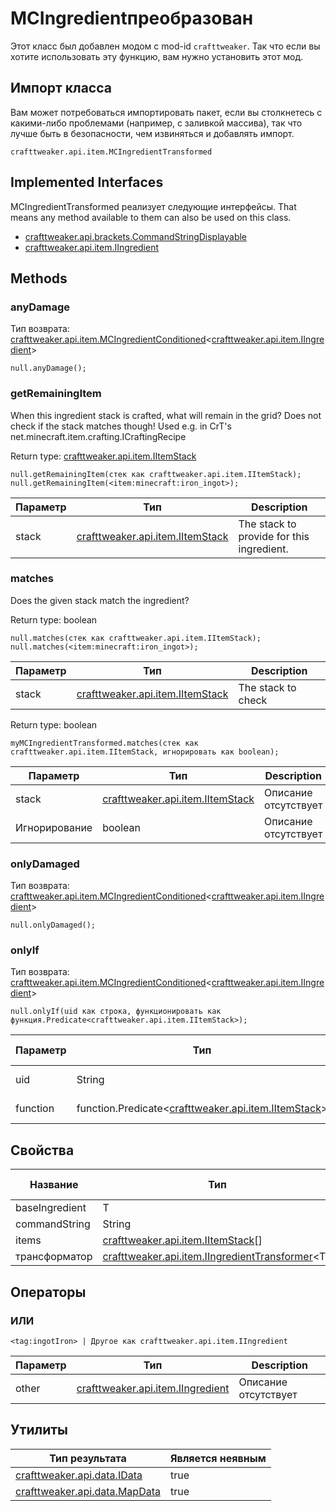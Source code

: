 # MCIngredientпреобразован

Этот класс был добавлен модом с mod-id `crafttweaker`. Так что если вы хотите использовать эту функцию, вам нужно установить этот мод.

## Импорт класса
Вам может потребоваться импортировать пакет, если вы столкнетесь с какими-либо проблемами (например, с заливкой массива), так что лучше быть в безопасности, чем извиняться и добавлять импорт.
```zenscript
crafttweaker.api.item.MCIngredientTransformed
```

## Implemented Interfaces
MCIngredientTransformed реализует следующие интерфейсы. That means any method available to them can also be used on this class.
- [crafttweaker.api.brackets.CommandStringDisplayable](/vanilla/api/brackets/CommandStringDisplayable)
- [crafttweaker.api.item.IIngredient](/vanilla/api/items/IIngredient)

## Methods
### anyDamage

Тип возврата: [crafttweaker.api.item.MCIngredientConditioned](/vanilla/api/items/MCIngredientConditioned)&lt;[crafttweaker.api.item.IIngredient](/vanilla/api/items/IIngredient)&gt;

```zenscript
null.anyDamage();
```

### getRemainingItem

When this ingredient stack is crafted, what will remain in the grid? Does not check if the stack matches though! Used e.g. in CrT's net.minecraft.item.crafting.ICraftingRecipe

Return type: [crafttweaker.api.item.IItemStack](/vanilla/api/items/IItemStack)

```zenscript
null.getRemainingItem(стек как crafttweaker.api.item.IItemStack);
null.getRemainingItem(<item:minecraft:iron_ingot>);
```

| Параметр | Тип                                                               | Description                               |
| -------- | ----------------------------------------------------------------- | ----------------------------------------- |
| stack    | [crafttweaker.api.item.IItemStack](/vanilla/api/items/IItemStack) | The stack to provide for this ingredient. |


### matches

Does the given stack match the ingredient?

Return type: boolean

```zenscript
null.matches(стек как crafttweaker.api.item.IItemStack);
null.matches(<item:minecraft:iron_ingot>);
```

| Параметр | Тип                                                               | Description        |
| -------- | ----------------------------------------------------------------- | ------------------ |
| stack    | [crafttweaker.api.item.IItemStack](/vanilla/api/items/IItemStack) | The stack to check |



Return type: boolean

```zenscript
myMCIngredientTransformed.matches(стек как crafttweaker.api.item.IItemStack, игнорировать как boolean);
```

| Параметр      | Тип                                                               | Description          |
| ------------- | ----------------------------------------------------------------- | -------------------- |
| stack         | [crafttweaker.api.item.IItemStack](/vanilla/api/items/IItemStack) | Описание отсутствует |
| Игнорирование | boolean                                                           | Описание отсутствует |


### onlyDamaged

Тип возврата: [crafttweaker.api.item.MCIngredientConditioned](/vanilla/api/items/MCIngredientConditioned)&lt;[crafttweaker.api.item.IIngredient](/vanilla/api/items/IIngredient)&gt;

```zenscript
null.onlyDamaged();
```

### onlyIf

Тип возврата: [crafttweaker.api.item.MCIngredientConditioned](/vanilla/api/items/MCIngredientConditioned)&lt;[crafttweaker.api.item.IIngredient](/vanilla/api/items/IIngredient)&gt;

```zenscript
null.onlyIf(uid как строка, функционировать как функция.Predicate<crafttweaker.api.item.IItemStack>);
```

| Параметр | Тип                                                                                                     | Description          | IsOptional | Default Value |
| -------- | ------------------------------------------------------------------------------------------------------- | -------------------- | ---------- | ------------- |
| uid      | String                                                                                                  | Описание отсутствует | false      | `null`        |
| function | function.Predicate&lt;[crafttweaker.api.item.IItemStack](/vanilla/api/items/IItemStack)&gt; | Описание отсутствует | true       | `null`        |



## Свойства

| Название       | Тип                                                                                                            | Имеет Getter | Имеет Setter |
| -------------- | -------------------------------------------------------------------------------------------------------------- | ------------ | ------------ |
| baseIngredient | T                                                                                                              | true         | false        |
| commandString  | String                                                                                                         | true         | false        |
| items          | [crafttweaker.api.item.IItemStack](/vanilla/api/items/IItemStack)[]                                            | true         | false        |
| трансформатор  | [crafttweaker.api.item.IIngredientTransformer](/vanilla/api/items/IIngredientTransformer)&lt;T&gt; | true         | false        |

## Операторы
### ИЛИ

```zenscript
<tag:ingotIron> | Другое как crafttweaker.api.item.IIngredient
```

| Параметр | Тип                                                                 | Description          |
| -------- | ------------------------------------------------------------------- | -------------------- |
| other    | [crafttweaker.api.item.IIngredient](/vanilla/api/items/IIngredient) | Описание отсутствует |

## Утилиты

| Тип результата                                             | Является неявным |
| ---------------------------------------------------------- | ---------------- |
| [crafttweaker.api.data.IData](/vanilla/api/data/IData)     | true             |
| [crafttweaker.api.data.MapData](/vanilla/api/data/MapData) | true             |

